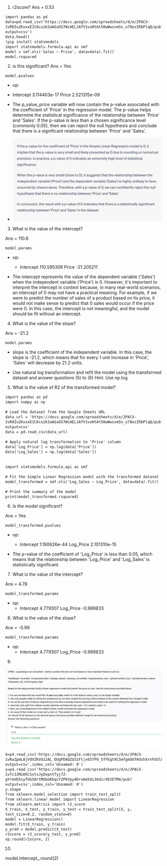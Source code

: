 1) r2score?
Ans = 0.53
```
import pandas as pd
data=pd.read_csv('https://docs.google.com/spreadsheets/d/e/2PACX-1vR0Iu2KxxxE1C6cuiK3aAGxDS7WcAELJAfV1voHtAt50wWwsxmSn_u78ezIRbPlqQ/pub?output=csv')
data.head()
!pip install statsmodels
import statsmodels.formula.api as smf
model = smf.ols('Sales ~ Price', data=data).fit()
model.rsquared
```

2) is this significant?
Ans = Yes
```
model.pvalues
```
-  op:
  - Intercept    3.114403e-17
    Price        2.521315e-09

- The p_value_price variable will now contain the p-value associated with the coefficient of 'Price' in the regression model. The p-value helps determine the statistical significance of the relationship between 'Price' and 'Sales'. If the p-value is less than a chosen significance level (commonly 0.05), then we can reject the null hypothesis and conclude that there is a significant relationship between 'Price' and 'Sales'.

- ![](2023-07-29-09-47-33.png)

3) What is the value of the intercept?

Ans = 110.6
```
model.params
```
- op:
  - Intercept    110.595308
    Price        -21.205211

- The intercept represents the value of the dependent variable ('Sales') when the independent variable ('Price') is 0. However, it's important to interpret the intercept in context because, in many real-world scenarios, an intercept of 0 may not have a practical meaning. For example, if we were to predict the number of sales of a product based on its price, it would not make sense to predict that 0 sales would occur if the price were 0. In this case, the intercept is not meaningful, and the model should be fit without an intercept.


4) What is the value of the slope?

Ans = -21.2
```
model.params
```
- slope is the coefficient of the independent variable. In this case, the slope is -21.2, which means that for every 1 unit increase in 'Price', 'Sales' will decrease by 21.2 units.

- Use natural log transformation and refit the model using the transformed dataset and answer questions (5) to (8)
Hint: Use np.log
5) What is the value of R2 of the transformed model?

```
import pandas as pd
import numpy as np

# Load the dataset from the Google Sheets URL
data_url = 'https://docs.google.com/spreadsheets/d/e/2PACX-1vR0Iu2KxxxE1C6cuiK3aAGxDS7WcAELJAfV1voHtAt50wWwsxmSn_u78ezIRbPlqQ/pub?output=csv'
data = pd.read_csv(data_url)

# Apply natural log transformation to 'Price' column
data['Log_Price'] = np.log(data['Price'])
data['Log_Sales'] = np.log(data['Sales'])


import statsmodels.formula.api as smf

# Fit the Simple Linear Regression model with the transformed dataset
model_transformed = smf.ols('Log_Sales ~ Log_Price', data=data).fit()

# Print the summary of the model
print(model_transformed.rsquared)

```

6) Is the model significant?

Ans = Yes
```
model_transformed.pvalues
```
- op:
  - Intercept    1.190626e-44
    Log_Price    2.101310e-15

- The p-value of the coefficient of 'Log_Price' is less than 0.05, which means that the relationship between 'Log_Price' and 'Log_Sales' is statistically significant.

7) What is the value of the intercept?

Ans = 4.78
```
model_transformed.params
```
- op:
  - Intercept    4.779307
    Log_Price   -0.989833

8) What is the value of the slope?

Ans = -0.99
```
model_transformed.params
```
- op:
  - Intercept    4.779307
    Log_Price   -0.989833


9)
![](2023-07-29-10-19-35.png)

```
X=pd.read_csv('https://docs.google.com/spreadsheets/d/e/2PACX-1vRaZpmL8jVdVZKVdz2AL_OUgPDAQZGS1Ftjx65TP9_5fFEgt8CSmfgmUUf0dshXrnFUSlALVCsBoocx/pub?output=csv',index_col='Unnamed: 0')
y=pd.read_csv('https://docs.google.com/spreadsheets/d/e/2PACX-1vTc3JMiHhCSxtsJyDvpntTyj7Z-gYrmVEhsyfUG58rtMGboKbqcYZP6Ypy4Dru6m5di3kdirX0JETM4/pub?output=csv',index_col='Unnamed: 0')
y.shape
from sklearn.model_selection import train_test_split
from sklearn.linear_model import LinearRegression
from sklearn.metrics import r2_score
X_train, X_test, y_train, y_test = train_test_split(X, y, test_size=0.2, random_state=0)
model = LinearRegression()
model.fit(X_train, y_train)
y_pred = model.predict(X_test)
r2score = r2_score(y_test, y_pred)
np.round(r2score, 2)
```

10) 

model.intercept_.round(2)